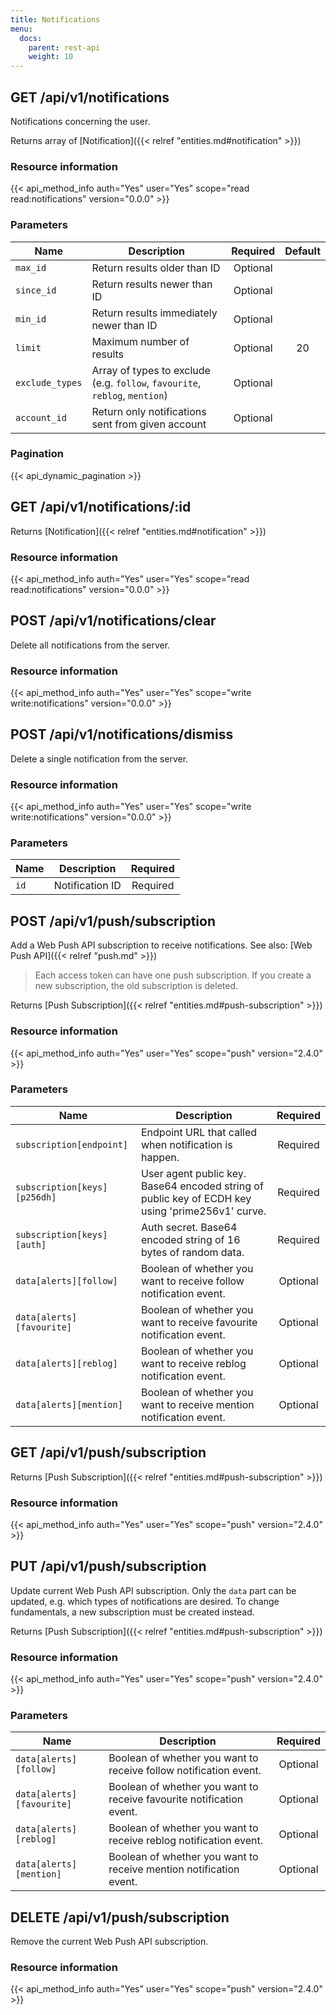 ```yaml
---
title: Notifications
menu:
  docs:
    parent: rest-api
    weight: 10
---
```


## GET /api/v1/notifications

Notifications concerning the user.

Returns array of [Notification]({{< relref "entities.md#notification" >}})

### Resource information

{{< api_method_info auth="Yes" user="Yes" scope="read read:notifications" version="0.0.0" >}}

### Parameters

|Name|Description|Required|Default|
|----|-----------|:------:|:-----:|
| `max_id` | Return results older than ID | Optional ||
| `since_id` | Return results newer than ID | Optional ||
| `min_id` | Return results immediately newer than ID | Optional ||
| `limit` | Maximum number of results | Optional | 20 |
| `exclude_types` | Array of types to exclude (e.g. `follow`, `favourite`, `reblog`, `mention`) | Optional ||
| `account_id` | Return only notifications sent from given account | Optional ||

### Pagination

{{< api_dynamic_pagination >}}

## GET /api/v1/notifications/:id

Returns [Notification]({{< relref "entities.md#notification" >}})

### Resource information

{{< api_method_info auth="Yes" user="Yes" scope="read read:notifications" version="0.0.0" >}}

## POST /api/v1/notifications/clear

Delete all notifications from the server.

### Resource information

{{< api_method_info auth="Yes" user="Yes" scope="write write:notifications" version="0.0.0" >}}

## POST /api/v1/notifications/dismiss

Delete a single notification from the server.

### Resource information

{{< api_method_info auth="Yes" user="Yes" scope="write write:notifications" version="0.0.0" >}}

### Parameters

|Name|Description|Required|
|----|-----------|:------:|
| `id` | Notification ID | Required |

## POST /api/v1/push/subscription

Add a Web Push API subscription to receive notifications. See also: [Web Push API]({{< relref "push.md" >}})

> Each access token can have one push subscription. If you create a new subscription, the old subscription is deleted.

Returns [Push Subscription]({{< relref "entities.md#push-subscription" >}})

### Resource information

{{< api_method_info auth="Yes" user="Yes" scope="push" version="2.4.0" >}}

### Parameters

|Name|Description|Required|
|----|-----------|:------:|
| `subscription[endpoint]` | Endpoint URL that called when notification is happen. | Required |
| `subscription[keys][p256dh]` | User agent public key. Base64 encoded string of public key of ECDH key using 'prime256v1' curve. | Required |
| `subscription[keys][auth]` | Auth secret. Base64 encoded string of 16 bytes of random data. | Required |
| `data[alerts][follow]` | Boolean of whether you want to receive follow notification event. | Optional |
| `data[alerts][favourite]` | Boolean of whether you want to receive favourite notification event. | Optional |
| `data[alerts][reblog]` | Boolean of whether you want to receive reblog notification event. | Optional |
| `data[alerts][mention]` | Boolean of whether you want to receive mention notification event. | Optional |

## GET /api/v1/push/subscription

Returns [Push Subscription]({{< relref "entities.md#push-subscription" >}})

### Resource information

{{< api_method_info auth="Yes" user="Yes" scope="push" version="2.4.0" >}}

## PUT /api/v1/push/subscription

Update current Web Push API subscription. Only the `data` part can be updated, e.g. which types of notifications are desired. To change fundamentals, a new subscription must be created instead.

Returns [Push Subscription]({{< relref "entities.md#push-subscription" >}})

### Resource information

{{< api_method_info auth="Yes" user="Yes" scope="push" version="2.4.0" >}}

### Parameters

|Name|Description|Required|
|----|-----------|:------:|
| `data[alerts][follow]` | Boolean of whether you want to receive follow notification event. | Optional |
| `data[alerts][favourite]` | Boolean of whether you want to receive favourite notification event. | Optional |
| `data[alerts][reblog]` | Boolean of whether you want to receive reblog notification event. | Optional |
| `data[alerts][mention]` | Boolean of whether you want to receive mention notification event. | Optional |

## DELETE /api/v1/push/subscription

Remove the current Web Push API subscription.

### Resource information

{{< api_method_info auth="Yes" user="Yes" scope="push" version="2.4.0" >}}
